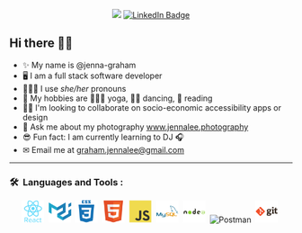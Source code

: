 <p align="center">
  <img src=(Jenna-Graham(3).png)>
<a href="https://www.linkedin.com/in/jenna-lee-graham/"><img src="https://img.shields.io/badge/JennaGraham-blue?style=for-the-badge&logo=linkedin&logoColor=white" alt="LinkedIn Badge"></a>
</p>

## Hi there 👋🏽

* ✨ My name is @jenna-graham
* 🖥 I am a full stack software developer
* 👩🏽‍🦱 I use *she/her* pronouns
* 🌱 My hobbies are 🧘🏽‍♀️ yoga, 💃🏾 dancing, 📖 reading
* 👯‍♂️ I'm looking to collaborate on socio-economic accessibility apps or design
* 💬 Ask me about my photography www.jennalee.photography
* 😎 Fun fact: I am currently learning to DJ 🎧
* ✉  Email me at graham.jennalee@gmail.com




---
### 🛠 &nbsp;Languages and Tools :

<p align="center">
<img src="https://github.com/devicons/devicon/blob/master/icons/react/react-original-wordmark.svg" title="React" alt="React" width="40" height="40"/>&nbsp;
<img src="https://github.com/devicons/devicon/blob/master/icons/materialui/materialui-original.svg" title="Material UI" alt="Material UI" width="40" height="40"/>&nbsp;
<img src="https://github.com/devicons/devicon/blob/master/icons/css3/css3-plain-wordmark.svg"  title="CSS3" alt="CSS" width="40" height="40"/>&nbsp;
<img src="https://github.com/devicons/devicon/blob/master/icons/html5/html5-original.svg" title="HTML5" alt="HTML" width="40" height="40"/>&nbsp;
<img src="https://github.com/devicons/devicon/blob/master/icons/javascript/javascript-original.svg" title="JavaScript" alt="JavaScript" width="40" height="40"/>&nbsp;
<img src="https://github.com/devicons/devicon/blob/master/icons/mysql/mysql-original-wordmark.svg" title="MySQL"  alt="MySQL" width="40" height="40"/>&nbsp;
<img src="https://github.com/devicons/devicon/blob/master/icons/nodejs/nodejs-original-wordmark.svg" title="NodeJS" alt="NodeJS" width="40" height="40"/>&nbsp;
<img src="https://www.vectorlogo.zone/logos/getpostman/getpostman-icon.svg" title="Postman"  alt="Postman" width="40" height="40"/>&nbsp;
<img src="https://github.com/devicons/devicon/blob/master/icons/git/git-original-wordmark.svg" title="Git" **alt="Git" width="40" height="40"/>&nbsp;
</p>

<!--
**jenna-graham/jenna-graham** is a ✨ _special_ ✨ repository because its `README.md` (this file) appears on your GitHub profile.

Here are some ideas to get you started:

- 🔭 I’m currently working on ...
- 🌱 I’m currently learning ...
- 👯 I’m looking to collaborate on ...
- 🤔 I’m looking for help with ...
- 💬 Ask me about ...
- 📫 How to reach me: ...
- 😄 Pronouns: ...
- ⚡ Fun fact: ...
-->
